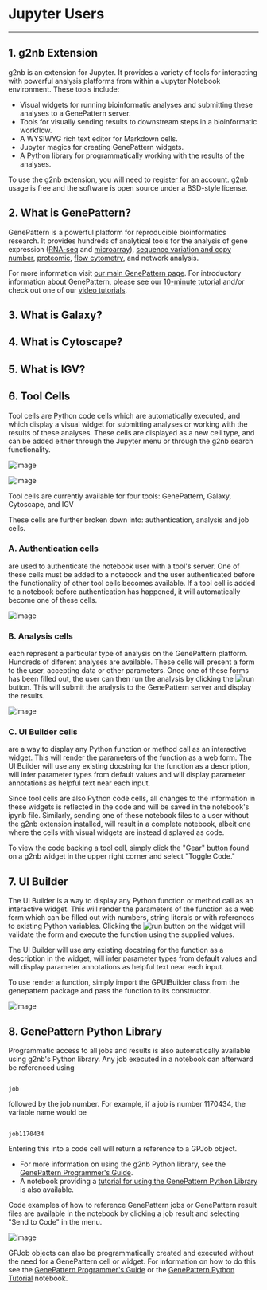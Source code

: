 # Jupyter Users
--- 

## 1. g2nb Extension
g2nb is an extension for Jupyter. It provides a variety
of tools for interacting with powerful analysis platforms from
within a Jupyter Notebook environment. These tools include:

-   Visual widgets for running bioinformatic analyses and submitting
    these analyses to a GenePattern server.
-   Tools for visually sending results to downstream steps in a
    bioinformatic workflow.
-   A WYSIWYG rich text editor for Markdown cells.
-   Jupyter magics for creating GenePattern widgets.
-   A Python library for programmatically working with the results of
    the analyses.

To use the g2nb extension, you will need to [register for
an account](https://notebook.genepattern.org/). g2nb usage is free and the software is open source under a BSD-style license.

## 2. What is GenePattern?

GenePattern is a powerful platform for reproducible bioinformatics
research. It provides hundreds of analytical tools for the analysis of
gene expression ([RNA-seq](http://genepattern.org/rna-seq-analysis) and [microarray](http://genepattern.org/gene-expression-analysis)), [sequence variation and copy
number](http://genepattern.org/variant-and-copy-number-analysis), [proteomic](http://genepattern.org/proteomics), [flow cytometry](http://genepattern.org/flow-cytometry), and network analysis.

For more information visit [our main GenePattern page](http://genepattern.org/). For introductory
information about GenePattern, please see our [10-minute tutorial](http://software.broadinstitute.org/cancer/software/genepattern/quick-start) and/or
check out one of our [video tutorials](http://software.broadinstitute.org/cancer/software/genepattern/video-tutorials).

## 3. What is Galaxy?

## 4. What is Cytoscape?

## 5. What is IGV?

## 6. Tool Cells

Tool cells are Python code cells which are automatically
executed, and which display a visual widget for submitting
analyses or working with the results of these analyses. These cells are
displayed as a new cell type, and can be added either through the
Jupyter menu or through the g2nb search functionality.

![image](img/content_screen_shot_2015-10-22_at_11_50_01.png)

![image](img/content_screen_shot_2015-08-24_at_10_30_39.png)

Tool cells are currently available for four tools: GenePattern, Galaxy, Cytoscape, and IGV

These cells are further broken down into: authentication, analysis and
job cells.

### A. Authentication cells 
are used to authenticate the notebook user with a tool's server. One of these cells must be added to a notebook and the user authenticated before the functionality of other tool cells becomes available. If a tool cell is added to a notebook before authentication has happened, it will automatically become one of these cells.

![image](img/content_screen_shot_2015-08-24_at_10_27_12.png)

### B. Analysis cells 
each represent a particular type of analysis on the GenePattern platform. Hundreds of diferent analyses are available. These cells will present a form to the user, accepting data or other parameters. Once one of these forms has been filled out, the user can then run the analysis by clicking the ![run](img/run.png) button. This will submit the analysis to the GenePattern server and display the results.

![image](img/content_screen_shot_2015-08-24_at_10_32_11.png)

### C. UI Builder cells
are a way to display any Python function or method call as an interactive widget. This will render the parameters of the function as a web form. The UI Builder will use any existing docstring for the function as a description, will infer parameter types from default values and will display parameter annotations as helpful text near each input.

Since tool cells are also Python code cells, all changes to the
information in these widgets is reflected in the code and will be saved
in the notebook's ipynb file. Similarly, sending one of these notebook
files to a user without the g2nb extension installed,
will result in a complete notebook, albeit one where the cells with
visual widgets are instead displayed as code.

To view the code backing a tool cell, simply click the "Gear"
button found on a g2nb widget in the upper right corner and
select "Toggle Code."

## 7. UI Builder

The UI Builder is a way to display any Python function or method call as
an interactive widget. This will render the parameters of the function
as a web form which can be filled out with numbers, string literals or
with references to existing Python variables. Clicking the ![run](img/run.png) button on
the widget will validate the form and execute the function using the
supplied values.

The UI Builder will use any existing docstring for the function as a
description in the widget, will infer parameter types from default
values and will display parameter annotations as helpful text near each
input.

To use render a function, simply import the GPUIBuilder class from the
genepattern package and pass the function to its constructor.

![image](img/call-widget.jpg)

## 8. GenePattern Python Library

Programmatic access to all jobs and results is also
automatically available using g2nb's Python library. Any job
executed in a notebook can afterward be referenced using

```

job 

```

followed by the job number. For example, if a job is number 1170434, the
variable name would be

```

job1170434 

```

Entering this into a code cell will return a reference to a GPJob
object.

-   For more information on using the g2nb Python library, see
    the [GenePattern Programmer's Guide](http://genepattern.org/programmers-guide#_Using_GenePattern_from_Python).
-   A notebook providing a [tutorial for using the GenePattern Python
    Library](https://github.com/genepattern/example-notebooks/blob/master/GenePattern%20Python%20Tutorial.ipynb) is also available.

Code examples of how to reference GenePattern jobs or GenePattern result
files are available in the notebook by clicking a job result and
selecting "Send to Code" in the menu.

![image](img/content_screen-shot-2015-10-15-at-13_50.jpg)

GPJob objects can also be programmatically created and executed without
the need for a GenePattern cell or widget. For information on how to do
this see the [GenePattern Programmer's Guide](http://genepattern.org/programmers-guide#_Using_GenePattern_from_Python) or the [GenePattern Python Tutorial](https://github.com/genepattern/example-notebooks/blob/master/GenePattern%20Python%20Tutorial.ipynb) notebook.
